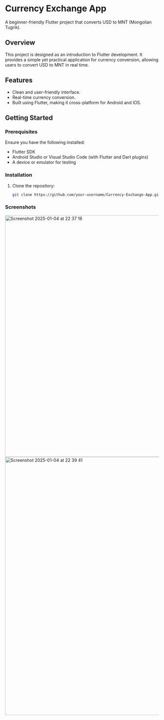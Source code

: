 # Currency Exchange App

A beginner-friendly Flutter project that converts USD to MNT (Mongolian Tugrik).

## Overview

This project is designed as an introduction to Flutter development. It provides a simple yet practical application for currency conversion, allowing users to convert USD to MNT in real time.

## Features

- Clean and user-friendly interface.
- Real-time currency conversion.
- Built using Flutter, making it cross-platform for Android and IOS.

## Getting Started

### Prerequisites

Ensure you have the following installed:

- Flutter SDK
- Android Studio or Visual Studio Code (with Flutter and Dart plugins)
- A device or emulator for testing

### Installation

1. Clone the repository:

   ```bash
   git clone https://github.com/your-username/Currency-Exchange-App.git


### Screenshots
<img width="790" alt="Screenshot 2025-01-04 at 22 37 16" src="https://github.com/user-attachments/assets/34233895-13d4-4ef8-a947-0168366ebbd3" />



<img width="844" alt="Screenshot 2025-01-04 at 22 39 41" src="https://github.com/user-attachments/assets/a8ce7476-148d-40d7-b4cb-6ff8ffa80e6e" />


